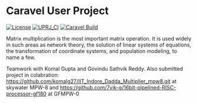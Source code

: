 # Caravel User Project

[![License](https://img.shields.io/badge/License-Apache%202.0-blue.svg)](https://opensource.org/licenses/Apache-2.0) [![UPRJ_CI](https://github.com/efabless/caravel_project_example/actions/workflows/user_project_ci.yml/badge.svg)](https://github.com/efabless/caravel_project_example/actions/workflows/user_project_ci.yml) [![Caravel Build](https://github.com/efabless/caravel_project_example/actions/workflows/caravel_build.yml/badge.svg)](https://github.com/efabless/caravel_project_example/actions/workflows/caravel_build.yml)


Matrix multiplication is the most important matrix operation. It is used widely in such areas as network theory, the solution of linear systems of equations, the transformation of coordinate systems, and population modeling, to name a few.

Teamwork with Komal Gupta and Govindu Sathvik Reddy.
Also submitted project in colabration: https://github.com/komalg27/IIT_Indore_Dadda_Multiplier_mpw8.git at skywater MPW-8 and https://github.com/7vik-g/16bit-pipelined-RISC-processor-gf180 at GFMPW-0

